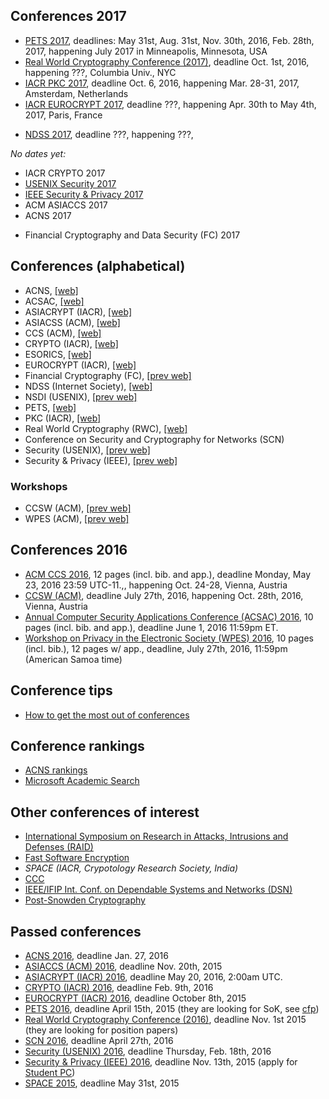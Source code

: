 ## Conferences 2017
 
 - [PETS 2017](https://petsymposium.org/cfp17.php), deadlines: May 31st, Aug. 31st, Nov. 30th, 2016, Feb. 28th, 2017, happening July 2017 in Minneapolis, Minnesota, USA
 - [Real World Cryptography Conference (2017)](http://www.realworldcrypto.com/rwc2017), deadline Oct. 1st, 2016, happening ???, Columbia Univ., NYC
 - [IACR PKC 2017](https://www.iacr.org/workshops/pkc2017/), deadline Oct. 6, 2016, happening Mar. 28-31, 2017, Amsterdam, Netherlands
 - [IACR EUROCRYPT 2017](https://eurocrypt2017.di.ens.fr/), deadline ???, happening Apr. 30th to May 4th, 2017, Paris, France
 * [NDSS 2017](http://www.internetsociety.org/events/ndss-symposium/ndss-symposium-2017), deadline ???, happening ???, 

_No dates yet:_

 - IACR CRYPTO 2017
 - [USENIX Security 2017](https://www.usenix.org/conference/usenixsecurity17)
 - [IEEE Security & Privacy 2017](http://www.ieee-security.org/TC/SP2017) 
 - ACM ASIACCS 2017
 - ACNS 2017
 * Financial Cryptography and Data Security (FC) 2017

## Conferences (alphabetical)

 - ACNS, [[web]](http://icsd.i2r.a-star.edu.sg/staff/jianying/acns_home/)
 - ACSAC, [[web]](https://www.acsac.org/)
 - ASIACRYPT (IACR), [[web]](https://www.iacr.org/meetings/asiacrypt/)
 - ASIACSS (ACM), [[web]](http://dl.acm.org/event.cfm?id=RE289)
 - CCS (ACM), [[web]](https://www.sigsac.org/ccs.html)
 - CRYPTO (IACR), [[web]](https://www.iacr.org/meetings/crypto/)
 - ESORICS, [[web]](http://homepages.laas.fr/esorics/)
 - EUROCRYPT (IACR), [[web]](https://www.iacr.org/meetings/eurocrypt/)
 - Financial Cryptography (FC), [[prev web]](http://fc16.ifca.ai/)
 - NDSS (Internet Society), [[web]](http://www.internetsociety.org/events/ndss-symposium)
 - NSDI (USENIX), [[prev web]](https://www.usenix.org/conference/nsdi16)
 - PETS, [[web]](https://petsymposium.org/)
 - PKC (IACR), [[web]](https://www.iacr.org/meetings/pkc/)
 - Real World Cryptography (RWC), [[web]](http://www.realworldcrypto.com/)
 - Conference on Security and Cryptography for Networks (SCN)
 - Security (USENIX), [[prev web]](https://www.usenix.org/conference/usenixsecurity16)
 - Security & Privacy (IEEE), [[prev web]](http://www.ieee-security.org/TC/SP2016/)

### Workshops

 - CCSW (ACM), [[prev web]](https://www.zurich.ibm.com/ccsw16/index.html)
 - WPES (ACM), [[prev web]](http://wpes2016.di.unimi.it/)

## Conferences 2016 

 - [ACM CCS 2016](http://www.sigsac.org/ccs/CCS2016), 12 pages (incl. bib. and app.), deadline Monday, May 23, 2016 23:59 UTC-11.,, happening Oct. 24-28, Vienna, Austria
 - [CCSW (ACM)](https://www.zurich.ibm.com/ccsw16/index.html), deadline July 27th, 2016, happening Oct. 28th, 2016, Vienna, Austria
 - [Annual Computer Security Applications Conference (ACSAC) 2016](https://www.acsac.org/about/), 10 pages (incl. bib. and app.), deadline June 1, 2016 11:59pm ET.
 - [Workshop on Privacy in the Electronic Society (WPES) 2016](http://wpes2016.di.unimi.it/), 10 pages (incl. bib.), 12 pages w/ app., deadline, July 27th, 2016, 11:59pm (American Samoa time)

## Conference tips

 - [How to get the most out of conferences](http://scottberkun.com/essays/24-how-to-get-the-most-out-of-conferences/)

## Conference rankings

 - [ACNS rankings](http://icsd.i2r.a-star.edu.sg/staff/jianying/conference-ranking.html)
 - [Microsoft Academic Search](http://academic.research.microsoft.com/RankList?entitytype=3&topdomainid=2&subdomainid=2&last=0)


## Other conferences of interest
 
 - [International Symposium on Research in Attacks, Intrusions and Defenses (RAID)](http://www.raid-symposium.org/)
 - [Fast Software Encryption](https://www.iacr.org/meetings/fse/) 
 - _SPACE (IACR, Crypotology Research Society, India)_
 - [CCC](https://events.ccc.de/)
 - [IEEE/IFIP Int. Conf. on Dependable Systems and Networks (DSN)](http://www.dsn.org/)
 - [Post-Snowden Cryptography](https://hyperelliptic.org/PSC/)

## Passed conferences

 - [ACNS 2016](http://acns2016.sccs.surrey.ac.uk/), deadline Jan. 27, 2016        
 - [ASIACCS (ACM) 2016](http://meeting.xidian.edu.cn/conference/AsiaCCS2016/calls.html), deadline Nov. 20th, 2015       
 - [ASIACRYPT (IACR) 2016](https://asiacrypt2016.com/), deadline May 20, 2016, 2:00am UTC.
 - [CRYPTO (IACR) 2016](https://www.iacr.org/conferences/crypto2016/), deadline Feb. 9th, 2016      
 - [EUROCRYPT (IACR) 2016](http://ist.ac.at/eurocrypt2016/), deadline October 8th, 2015     
 - [PETS 2016](https://petsymposium.org/2016/), deadline April 15th, 2015 (they are looking for SoK, see [cfp](https://petsymposium.org/2016/cfp.php))        
 - [Real World Cryptography Conference (2016)](http://www.realworldcrypto.com/rwc2016), deadline Nov. 1st 2015 (they are looking for position papers)     
 - [SCN 2016](http://scn.dia.unisa.it/), deadline April 27th, 2016     
 - [Security (USENIX) 2016](https://www.usenix.org/conference/usenixsecurity16), deadline Thursday, Feb. 18th, 2016     
 - [Security & Privacy (IEEE) 2016](http://www.ieee-security.org/TC/SP2016/index.html), deadline Nov. 13th, 2015 (apply for [Student PC](http://www.ieee-security.org/TC/SP2016/studentpc.html))       
 - [SPACE 2015](http://cse.iitkgp.ac.in/conf/SPACE2015/), deadline May 31st, 2015     
